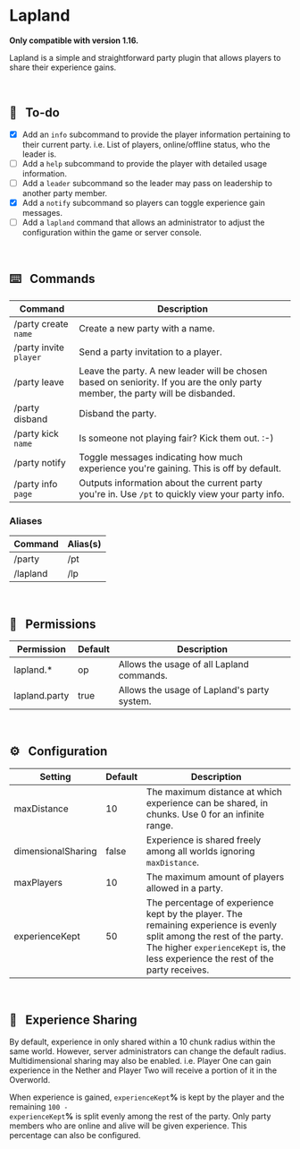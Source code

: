 # Lapland

<b>Only compatible with version 1.16.</b>

Lapland is a simple and straightforward party plugin that allows players to share their experience gains.

<br>

## 📝&nbsp;&nbsp;&nbsp;To-do
- [x] Add an <code>info</code> subcommand to provide the player information pertaining to their current party. i.e. List of players, online/offline status, who the leader is.
- [ ] Add a <code>help</code> subcommand to provide the player with detailed usage information.
- [ ] Add a <code>leader</code> subcommand so the leader may pass on leadership to another party member.
- [x] Add a <code>notify</code> subcommand so players can toggle experience gain messages.
- [ ] Add a <code>lapland</code> command that allows an administrator to adjust the configuration within the game or server console.

<br>

## ⌨️&nbsp;&nbsp;&nbsp;Commands
| Command                           | Description                                                                                                                     |
|-----------------------------------|---------------------------------------------------------------------------------------------------------------------------------|
| /party create <code>name</code>   | Create a new party with a name.                                                                                                 |
| /party invite <code>player</code> | Send a party invitation to a player.                                                                                            |
| /party leave                      | Leave the party. A new leader will be chosen based on seniority. If you are the only party member, the party will be disbanded. |
| /party disband                    | Disband the party.                                                                                                              |
| /party kick <code>name</code>     | Is someone not playing fair? Kick them out. :-)                                                                                 |
| /party notify                     | Toggle messages indicating how much experience you're gaining. This is off by default.                                          |
| /party info <code>page</code>     | Outputs information about the current party you're in. Use <code>/pt</code> to quickly view your party info.                    |

### Aliases
| Command  | Alias(s) |
|----------|----------|
| /party   | /pt      |
| /lapland | /lp      |

<br> 

## 🔐&nbsp;&nbsp;&nbsp;Permissions
| Permission    | Default | Description                                 |
|---------------|---------|---------------------------------------------|
| lapland.*     | op      | Allows the usage of all Lapland commands.   |
| lapland.party | true    | Allows the usage of Lapland's party system. |

<br>

## ⚙️&nbsp;&nbsp;&nbsp;Configuration 
| Setting                | Default | Description                                                                                            |
|------------------------|---------|--------------------------------------------------------------------------------------------------------|
| maxDistance    | 10      | The maximum distance at which experience can be shared, in chunks. Use 0 for an infinite range.                  |
| dimensionalSharing      | false   | Experience is shared freely among all worlds ignoring <code>maxDistance</code>.                                      |
| maxPlayers             | 10      | The maximum amount of players allowed in a party.                                                      |
| experienceKept     | 50      | The percentage of experience kept by the player. The remaining experience is evenly split among the rest of the party. The higher <code>experienceKept</code> is, the less experience the rest of the party receives. |

<br>

## 🎲&nbsp;&nbsp;&nbsp;Experience Sharing
By default, experience in only shared within a 10 chunk radius within the same world. However, server administrators can change the default radius. Multidimensional sharing may also be enabled. i.e. Player One can gain experience in the Nether and Player Two will receive a portion of it in the Overworld.

When experience is gained, <code>experienceKept</code><b>%</b> is kept by the player and the remaining <code>100 - experienceKept</code><b>%</b> is split evenly among the rest of the party. Only party members who are online and alive will be given experience. This percentage can also be configured.
